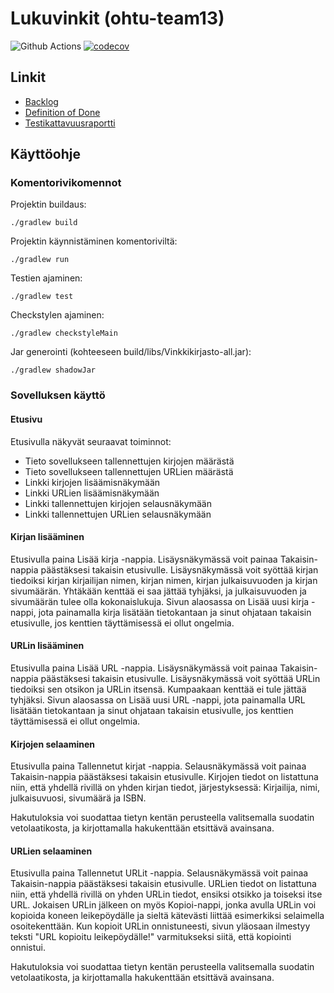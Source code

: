 # Lukuvinkit (ohtu-team13)

![Github Actions](https://github.com/gitblast/ohtu-team13/workflows/Java%20CI%20with%20Gradle/badge.svg)
[![codecov](https://codecov.io/gh/gitblast/ohtu-team13/branch/main/graph/badge.svg?token=MZPE729U0Q)](https://codecov.io/gh/gitblast/ohtu-team13)

## Linkit

- [Backlog](https://github.com/gitblast/ohtu-team13/projects/1)
- [Definition of Done](docs/DOD.md)
- [Testikattavuusraportti](https://codecov.io/gh/gitblast/ohtu-team13)

## Käyttöohje


### Komentorivikomennot 

Projektin buildaus:

`./gradlew build`

Projektin käynnistäminen komentoriviltä:

`./gradlew run`

Testien ajaminen:

`./gradlew test`

Checkstylen ajaminen:

`./gradlew checkstyleMain`

Jar generointi (kohteeseen build/libs/Vinkkikirjasto-all.jar):

`./gradlew shadowJar`

### Sovelluksen käyttö

#### Etusivu

Etusivulla näkyvät seuraavat toiminnot:
- Tieto sovellukseen tallennettujen kirjojen määrästä
- Tieto sovellukseen tallennettujen URLien määrästä
- Linkki kirjojen lisäämisnäkymään
- Linkki URLien lisäämisnäkymään
- Linkki tallennettujen kirjojen selausnäkymään
- Linkki tallennettujen URLien selausnäkymään

#### Kirjan lisääminen

Etusivulla paina Lisää kirja -nappia. Lisäysnäkymässä voit painaa Takaisin-nappia päästäksesi takaisin etusivulle.
Lisäysnäkymässä voit syöttää kirjan tiedoiksi kirjan kirjailijan nimen, kirjan nimen, kirjan julkaisuvuoden ja kirjan sivumäärän. Yhtäkään kenttää ei saa jättää tyhjäksi, ja julkaisuvuoden ja sivumäärän tulee olla kokonaislukuja. Sivun alaosassa on Lisää uusi kirja -nappi, jota painamalla kirja lisätään tietokantaan ja sinut ohjataan takaisin etusivulle, jos kenttien täyttämisessä ei ollut ongelmia.

#### URLin lisääminen

Etusivulla paina Lisää URL -nappia. Lisäysnäkymässä voit painaa Takaisin-nappia päästäksesi takaisin etusivulle.
Lisäysnäkymässä voit syöttää URLin tiedoiksi sen otsikon ja URLin itsensä. Kumpaakaan kenttää ei tule jättää tyhjäksi. Sivun alaosassa on Lisää uusi URL -nappi, jota painamalla URL lisätään tietokantaan ja sinut ohjataan takaisin etusivulle, jos kenttien täyttämisessä ei ollut ongelmia.

#### Kirjojen selaaminen

Etusivulla paina Tallennetut kirjat -nappia. Selausnäkymässä voit painaa Takaisin-nappia päästäksesi takaisin etusivulle.
Kirjojen tiedot on listattuna niin, että yhdellä rivillä on yhden kirjan tiedot, järjestyksessä: Kirjailija, nimi, julkaisuvuosi, sivumäärä ja ISBN.

Hakutuloksia voi suodattaa tietyn kentän perusteella valitsemalla suodatin vetolaatikosta, ja kirjottamalla hakukenttään etsittävä avainsana.

#### URLien selaaminen

Etusivulla paina Tallennetut URLit -nappia. Selausnäkymässä voit painaa Takaisin-nappia päästäksesi takaisin etusivulle.
URLien tiedot on listattuna niin, että yhdellä rivillä on yhden URLin tiedot, ensiksi otsikko ja toiseksi itse URL. Jokaisen URLin jälkeen on myös Kopioi-nappi, jonka avulla URLin voi kopioida koneen leikepöydälle ja sieltä kätevästi liittää esimerkiksi selaimella osoitekenttään. Kun kopioit URLin onnistuneesti, sivun yläosaan ilmestyy teksti "URL kopioitu leikepöydälle!" varmitukseksi siitä, että kopiointi onnistui.

Hakutuloksia voi suodattaa tietyn kentän perusteella valitsemalla suodatin vetolaatikosta, ja kirjottamalla hakukenttään etsittävä avainsana.

